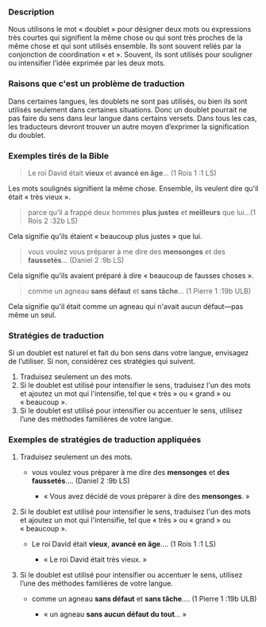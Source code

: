 
### Description

Nous utilisons le mot « doublet » pour désigner deux mots ou expressions très courtes qui signifient la même chose ou qui sont très proches de la même chose et qui sont utilisés ensemble. Ils sont souvent reliés par la conjonction de coordination « et ». Souvent, ils sont utilisés pour souligner ou intensifier l’idée exprimée par les deux mots.


### Raisons que c'est un problème de traduction

Dans certaines langues, les doublets ne sont pas utilisés, ou bien ils sont utilisés seulement dans certaines situations. Donc un doublet pourrait ne pas faire du sens dans leur langue dans certains versets. Dans tous les cas, les traducteurs devront trouver un autre moyen d’exprimer la signification du doublet.


### Exemples tirés de la Bible

>Le roi David était **vieux** et **avancé en âge**… (1 Rois 1 :1 LS)

Les mots soulignés signifient la même chose. Ensemble, ils veulent dire qu'il était « très vieux ».

>parce qu’il a frappé deux hommes **plus justes** et **meilleurs** que lui…(1 Rois 2 :32b LS)

Cela signifie qu'ils étaient « beaucoup plus justes » que lui.

>vous voulez vous préparer à me dire des **mensonges** et des **faussetés**… (Daniel 2 :9b LS)

Cela signifie qu'ils avaient préparé à dire « beaucoup de fausses choses ».

>comme un agneau **sans défaut** et **sans tâche**… (1 Pierre 1 :19b ULB)

Cela signifie qu'il était comme un agneau qui n'avait aucun défaut—pas même un seul.


### Stratégies de traduction

Si un doublet est naturel et fait du bon sens dans votre langue, envisagez de l’utiliser. Si non, considérez ces stratégies qui suivent.

1. Traduisez seulement un des mots.
1. Si le doublet est utilisé pour intensifier le sens, traduisez l'un des mots et ajoutez un mot qui l'intensifie, tel que « très » ou « grand » ou « beaucoup ».
1. Si le doublet est utilisé pour intensifier ou accentuer le sens, utilisez l’une des méthodes familières de votre langue.


### Exemples de stratégies de traduction appliquées

1. Traduisez seulement un des mots.

    * vous voulez vous préparer à me dire des **mensonges** et **des faussetés**…. (Daniel 2 :9b LS)

        * « Vous avez décidé de vous préparer à dire des **mensonges**. »
1. Si le doublet est utilisé pour intensifier le sens, traduisez l'un des mots et ajoutez un mot qui l'intensifie, tel que « très » ou « grand » ou « beaucoup ».

    * Le roi David était **vieux**, **avancé en âge**…. (1 Rois 1 :1 LS)

        * « Le roi David était très vieux. »

1. Si le doublet est utilisé pour intensifier ou accentuer le sens, utilisez l’une des méthodes familières de votre langue.

    * comme un agneau **sans défaut** et **sans tâche**…. (1 Pierre 1 :19b ULB)

        * « un agneau **sans aucun défaut du tout**… »
